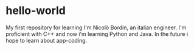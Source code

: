 # hello-world
My first repository for learning
I'm Nicolò Bordin, an italian engineer. I'm proficient with C++ and now i'm learning Python and Java. In the future i hope to learn about app-coding.
